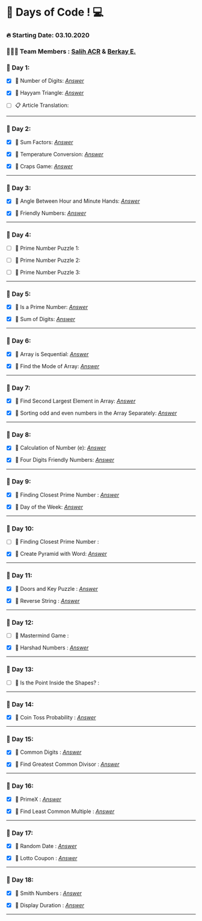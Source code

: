 # 💯 Days of Code !  💻  

### **🔥 Starting Date: 03.10.2020**
### **👨🏽‍💻 Team Members : [Salih ACR](https://github.com/salihacr) & [Berkay E.](https://github.com/clopylol)**


### 📅 **Day 1**:  
- [X]  📌 Number of Digits: *[Answer](https://github.com/clopylol/100DaysOfCode/tree/master/Day1/Question1)*
 
- [X] 📌 Hayyam Triangle: *[Answer](https://github.com/clopylol/100DaysOfCode/tree/master/Day1/Question2)*

- [ ] 📋  Article Translation:
---

### 📅 **Day 2**:  
- [X] 📌 Sum Factors: *[Answer](https://github.com/clopylol/100DaysOfCode/tree/master/Day2/Question1)*
 
- [X] 📌 Temperature Conversion: *[Answer](https://github.com/clopylol/100DaysOfCode/tree/master/Day2/Question2)*

- [X] 📌 Craps Game: *[Answer](https://github.com/clopylol/100DaysOfCode/tree/master/Day2/Question3)*

---

### 📅 **Day 3**:  
- [X] 📌 Angle Between Hour and Minute Hands: *[Answer](https://github.com/clopylol/100DaysOfCode/tree/master/Day3/Question1)*
 
- [X] 📌 Friendly Numbers: *[Answer](https://github.com/clopylol/100DaysOfCode/tree/master/Day3/Question2)*

---

### 📅 **Day 4**:  
- [ ] 📌 Prime Number Puzzle 1: 
 
- [ ] 📌 Prime Number Puzzle 2:

- [ ] 📌 Prime Number Puzzle 3:

---

### 📅 **Day 5**:  
- [X] 📌 Is a Prime Number: *[Answer](https://github.com/clopylol/100DaysOfCode/tree/master/Day5/Question1)*
 
- [X] 📌 Sum of Digits: *[Answer](https://github.com/clopylol/100DaysOfCode/tree/master/Day5/Question2)*

---

### 📅 **Day 6**:  
- [X] 📌 Array is Sequential: *[Answer](https://github.com/clopylol/100DaysOfCode/tree/master/Day6/Question1)*
 
- [X] 📌 Find the Mode of Array: *[Answer](https://github.com/clopylol/100DaysOfCode/tree/master/Day6/Question2)*

---

### 📅 **Day 7**:  
- [X] 📌 Find Second Largest Element in Array: *[Answer](https://github.com/clopylol/100DaysOfCode/tree/master/Day7/Question1)*
 
- [X] 📌 Sorting odd and even numbers in the Array Separately: *[Answer](https://github.com/clopylol/100DaysOfCode/tree/master/Day7/Question2)*

---

### 📅 **Day 8**:  
- [X] 📌 Calculation of Number (e): *[Answer](https://github.com/clopylol/100DaysOfCode/tree/master/Day8/Question1)*
 
- [X] 📌 Four Digits Friendly Numbers: *[Answer](https://github.com/clopylol/100DaysOfCode/tree/master/Day8/Question2)*

---

### 📅 **Day 9**:  
- [X] 📌 Finding Closest Prime Number : *[Answer](https://github.com/clopylol/100DaysOfCode/tree/master/Day9/Question1)*
 
- [X] 📌 Day of the Week: *[Answer](https://github.com/clopylol/100DaysOfCode/tree/master/Day9/Question2)*

---

### 📅 **Day 10**:  
- [ ] 📌 Finding Closest Prime Number : 
 
- [X] 📌 Create Pyramid with Word: *[Answer](https://github.com/clopylol/100DaysOfCode/tree/master/Day10/Question2)*

---

### 📅 **Day 11**:  
- [X] 📌 Doors and Key Puzzle : *[Answer](https://github.com/clopylol/100DaysOfCode/tree/master/Day11/Question1)*
 
- [X] 📌 Reverse String : *[Answer](https://github.com/clopylol/100DaysOfCode/tree/master/Day11/Question2)*

---

### 📅 **Day 12**:  
- [ ] 📌 Mastermind Game : 
 
- [X] 📌 Harshad Numbers : *[Answer](https://github.com/clopylol/100DaysOfCode/tree/master/Day12/Question2)*

---

### 📅 **Day 13**:  
- [ ] 📌 Is the Point Inside the Shapes? : 
 
---

### 📅 **Day 14**:  
- [X] 📌 Coin Toss Probability : *[Answer](https://github.com/clopylol/100DaysOfCode/tree/master/Day14)*
 
---

### 📅 **Day 15**:  
- [X] 📌 Common Digits : *[Answer](https://github.com/clopylol/100DaysOfCode/tree/master/Day15/Question1)*

- [X] 📌 Find Greatest Common Divisor : *[Answer](https://github.com/clopylol/100DaysOfCode/tree/master/Day15/Question2)*

---

### 📅 **Day 16**:  
- [X] 📌 PrimeX : *[Answer](https://github.com/clopylol/100DaysOfCode/tree/master/Day16/Question2)*

- [X] 📌 Find Least Common Multiple : *[Answer](https://github.com/clopylol/100DaysOfCode/tree/master/Day16/Question1)*

---

### 📅 **Day 17**:  
- [X] 📌 Random Date : *[Answer](https://github.com/clopylol/100DaysOfCode/tree/master/Day17/Question1)*

- [X] 📌 Lotto Coupon : *[Answer](https://github.com/clopylol/100DaysOfCode/tree/master/Day17/Question2)*

---

### 📅 **Day 18**:  
- [X] 📌 Smith Numbers : *[Answer](https://github.com/clopylol/100DaysOfCode/tree/master/Day18/Question1)*

- [X] 📌 Display Duration : *[Answer](https://github.com/clopylol/100DaysOfCode/tree/master/Day18/Question2)*

---
